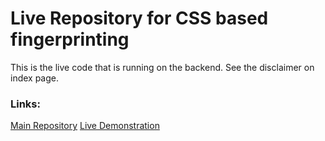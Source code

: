 # Live Repository for CSS based fingerprinting
This is the live code that is running on the backend. See the disclaimer on index page.

### Links:
[Main Repository](https://github.com/OliverBrotchie/CSS-Fingerprint)
[Live Demonstration]()
